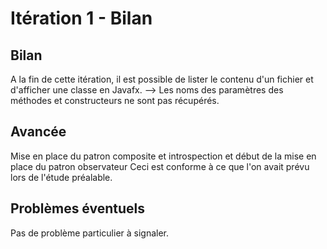 # Itération 1 - Bilan
## Bilan
A la fin de cette itération, il est possible de lister le contenu d'un fichier et d'afficher une classe en Javafx.
--> Les noms des paramètres des méthodes et constructeurs ne sont pas récupérés.

## Avancée
Mise en place du patron composite et introspection et début de la mise en place du patron observateur
Ceci est conforme à ce que l'on avait prévu lors de l'étude préalable.

## Problèmes éventuels
Pas de problème particulier à signaler.